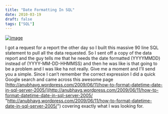 ```yaml
---
title: "Date Formatting In SQL"
date: 2010-03-19
draft: false
tags: ["SQL"]
---
```



[![image](http://www.gogorichie.com/wp-content/uploads/2010/03/image_thumb2.png "image")](http://www.gogorichie.com/wp-content/uploads/2010/03/image2.png)

I got a request for a report the other day so I built this massive 90 line SQL statement to pull all the data requested. So I sent off a copy of the data report and the guy tells me that he needs the date formatted (YYYYMMDD) instead of (YYYY-MM-DD-HHMMSS) and then he was like is that going to be a problem and I was like ha not really. Give me a moment and I'll send you a simple. Since I can’t remember the correct expression I did a quick Google search and came across this awesome page [http://anubhavg.wordpress.com/2009/06/11/how-to-format-datetime-date-in-sql-server-2005/](http://anubhavg.wordpress.com/2009/06/11/how-to-format-datetime-date-in-sql-server-2005/ "http://anubhavg.wordpress.com/2009/06/11/how-to-format-datetime-date-in-sql-server-2005/") covering exactly what I was looking for.